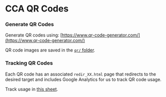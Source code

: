 # CCA QR Codes

### Generate QR Codes
Generate QR codes using: [https://www.qr-code-generator.com/](https://www.qr-code-generator.com/)

QR code images are saved in the [`qr/` folder](https://github.com/pasowine/pasowine.github.io/tree/main/qr).


### Tracking QR Codes

Each QR code has an associated `redir_XX.html` page that redirects to the desired target and includes Google Analytics for us to track QR code usage. 

Track usage in [this sheet](https://docs.google.com/spreadsheets/d/1DSKImb48H8EpTreB6UArLb125-QzMh4rhDDTKW1Ed_8/edit?usp=sharing).